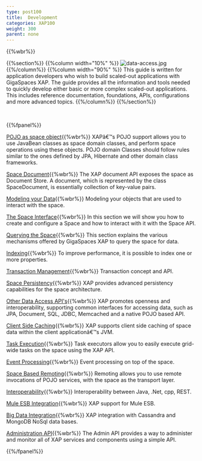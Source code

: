 ```yaml
---
type: post100
title:  Development
categories: XAP100
weight: 300
parent: none
---
```


{{%wbr%}}

{{%section%}}
{{%column width="10%" %}}
![data-access.jpg](/attachment_files/subject/data-access.png)
{{%/column%}}
{{%column width="90%" %}}
This guide is written for application developers who wish to build scaled-out applications with GigaSpaces XAP. The guide provides all the information and tools needed to quickly develop either basic or more complex scaled-out applications. This includes reference documentation, foundations, APIs, configurations and more advanced topics.
{{%/column%}}
{{%/section%}}


<br>

{{%fpanel%}}

[POJO as space object](./pojo-overview.html){{%wbr%}}
XAPâ€™s POJO support allows you to use JavaBean classes as space domain classes, and perform space operations using these objects. POJO domain Classes should follow rules similar to the ones defined by JPA, Hibernate and other domain class frameworks.


[Space Document](./document-overview.html){{%wbr%}}
The XAP document API exposes the space as Document Store. A document, which is represented by the class SpaceDocument, is essentially collection of key-value pairs.

[Modeling your Data](./modeling-your-data.html){{%wbr%}}
Modeling your objects that are used to interact with the space.

[The Space Interface](./the-gigaspace-interface-overview.html){{%wbr%}}
In this section we will show you how to create and configure a Space and how to interact with it with the Space API.

[Querying the Space](./querying-the-space.html){{%wbr%}}
This section explains the various mechanisms offered by GigaSpaces XAP to query the space for data.

[Indexing](./indexing-overview.html){{%wbr%}}
To improve performance, it is possible to index one or more properties.

[Transaction Management](./transaction-overview.html){{%wbr%}}
Transaction concept and API.

[Space Persistency](./space-persistency-overview.html){{%wbr%}}
XAP provides advanced persistency capabilities for the space architecture.

[Other Data Access API's](./other-data-access-apis.html){{%wbr%}}
XAP promotes openness and interoperability, supporting common interfaces for accessing data, such as JPA, Document, SQL, JDBC, Memcached and a native POJO based API.

[Client Side Caching](./client-side-caching.html){{%wbr%}}
XAP supports client side caching of space data within the client applicationâ€™s JVM.

[Task Execution](./task-execution-overview.html){{%wbr%}}
Task executors allow you to easily execute grid-wide tasks on the space using the XAP API.

[Event Processing](./event-processing.html){{%wbr%}}
Event processing on top of the space.

[Space Based Remoting](./space-based-remoting-overview.html){{%wbr%}}
Remoting allows you to use remote invocations of POJO services, with the space as the transport layer.


[Interoperability](./interoperability-overview.html){{%wbr%}}
Interoperability between Java, .Net, cpp, REST.

[Mule ESB Integration](./mule-esb.html){{%wbr%}}
XAP  support for Mule ESB.

[Big Data Integration](./big-data.html){{%wbr%}}
XAP integration with Cassandra and MongoDB NoSql data bases.



[Administration API](./administration-and-monitoring-overview.html){{%wbr%}}
The Admin API provides a way to administer and monitor all of XAP services and components using a simple API.

{{%/fpanel%}}





